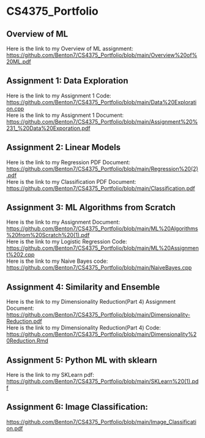 # CS4375_Portfolio

## Overview of ML
Here is the link to my Overview of ML assignment:  
https://github.com/Benton7/CS4375_Portfolio/blob/main/Overview%20of%20ML.pdf

## Assignment 1: Data Exploration
Here is the link to my Assignment 1 Code:  
https://github.com/Benton7/CS4375_Portfolio/blob/main/Data%20Exploration.cpp   
Here is the link to my Assignment 1 Document:   
https://github.com/Benton7/CS4375_Portfolio/blob/main/Assignment%20%231_%20Data%20Exporation.pdf  
## Assignment 2: Linear Models
Here is the link to my Regression PDF Document:   
https://github.com/Benton7/CS4375_Portfolio/blob/main/Regression%20(2).pdf   
Here is the link to my Classification PDF Document:   
https://github.com/Benton7/CS4375_Portfolio/blob/main/Classification.pdf  

## Assignment 3: ML Algorithms from Scratch
Here is the link to my Assignment Document:  
https://github.com/Benton7/CS4375_Portfolio/blob/main/ML%20Algorithms%20from%20Scratch%20(1).pdf  
Here is the link to my Logistic Regression Code:  
https://github.com/Benton7/CS4375_Portfolio/blob/main/ML%20Assignment%202.cpp  
Here is the link to my Naive Bayes code:  
https://github.com/Benton7/CS4375_Portfolio/blob/main/NaiveBayes.cpp

## Assignment 4: Similarity and Ensemble  
Here is the link to my Dimensionality Reduction(Part 4) Assignment Document:  
https://github.com/Benton7/CS4375_Portfolio/blob/main/Dimensionality-Reduction.pdf  
Here is the link to my Dimensionality Reduction(Part 4) Code:  
https://github.com/Benton7/CS4375_Portfolio/blob/main/Dimensionality%20Reduction.Rmd  
## Assignment 5: Python ML with sklearn  
Here is the link to my SKLearn pdf:   
https://github.com/Benton7/CS4375_Portfolio/blob/main/SKLearn%20(1).pdf    
## Assignment 6: Image Classification:  
https://github.com/Benton7/CS4375_Portfolio/blob/main/Image_Classification.pdf  



